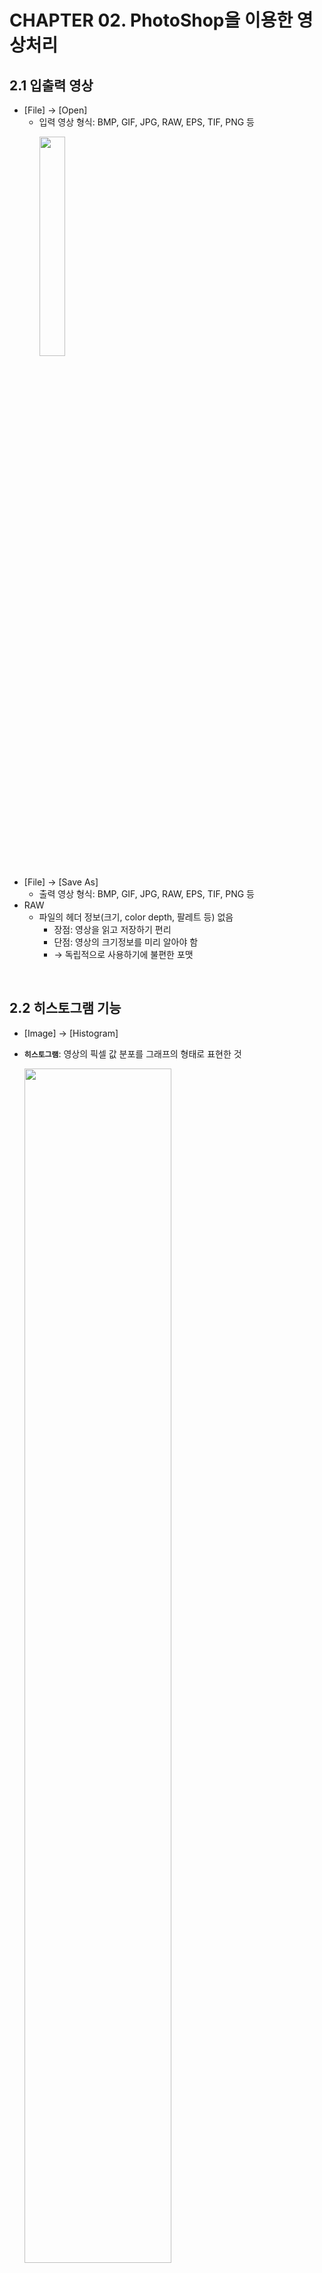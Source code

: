 # CHAPTER 02. PhotoShop을 이용한 영상처리

## 2.1 입출력 영상

* [File] → [Open]
  * 입력 영상 형식: BMP, GIF, JPG, RAW, EPS, TIF, PNG 등
    <p align = "left">
      <img src = "/assets/input_output_image.png" width="30%">
    </p>
* [File] → [Save As] 
  * 출력 영상 형식: BMP, GIF, JPG, RAW, EPS, TIF, PNG 등
* RAW
  * 파일의 헤더 정보(크기, color depth, 팔레트 등) 없음
    * 장점: 영상을 읽고 저장하기 편리
    * 단점: 영상의 크기정보를 미리 알아야 함
    * → 독립적으로 사용하기에 불편한 포맷
<br/>

## 2.2 히스토그램 기능
* [Image] → [Histogram]
* **`히스토그램`**: 영상의 픽셀 값 분포를 그래프의 형태로 표현한 것
  <p align = "left">
      <img src = "/assets/histogram.png" width="70%">
  </p>
  
  그레이스케일 → Luminosity 
<br/>

## 2.3 간단한 영상처리
* **이미지 확대/축소**
  * [Image] → [Image Size]
    <p align = "left">
      <img src = "/assets/image_size.png" width="50%">
    </p>
  * 양선형 보간법(Bilinear interpolation): 원본 영상에서 인접한 네 개의 픽셀 값을 이용하여 실수 좌표 상의 픽셀 값을 계산하는 방법
    <p align = "left">
      <img src = "/assets/bilinear_interpolation_1.png" width="20%">
      <img src = "/assets/bilinear_interpolation_2.png" width="20%">
    </p>
  
* **이미지 회전**
  * [Image] → [Rotate Canvas]
    <p align = "left">
      <img src = "/assets/image_rotation.png" width="50%">
    </p>
  
* **이미지 스무딩**
  * [Filter] → [Blur] → [Gaussian Blur]
    <p align = "left">
      <img src = "/assets/image_smoothing.png" width="50%">
    </p>
  
* **에지 검출**
  * [Filter] → [Stylize] → [Find Edges]
    <p align = "left">
      <img src = "/assets/edge_detection.png" width="50%">
    </p>
  
  * 에지(edge): 물체의 경계
* **노이즈 추가 및 제거**
  * [Filter] → [Noise] → [Add Noise]
  * [Filter] → [Noise] → [Despeckle] 
    <p align = "left">
      <img src = "/assets/image_noise.png" width="50%">
    </p>
  
* **Gamma Correction**
  * [Image] → [Adjust] → [Levels]
    <p align = "left">
      <img src = "/assets/gamma_correction_1.png" width="30%">
    </p>

  * 목적: 영상센서, 출력기 및 필름 등에서 발생하는 비선형적인 반응들을 보상하기 위해 수행함
  * 변환식
    <p align = "left">
      <img src = "/assets/gamma_correction_formula.png" width="20%">
    </p>
    
    * γ = 1.0 : Null 변환
    * 0.0 < γ < 1.0 : 지수곡선 → 영상을 어둡게 함
    * γ > 1.0 : 로그곡선 → 영상을 밝게 함
    <p align = "left">
      <img src = "/assets/gamma_correction_2.png" width="50%">
    </p>
    
* **히스토그램 균등화**
  * [Image] → [Adjust] → [Equalize] 
    <p align = "left">
      <img src = "/assets/histogram_equalization.png" width="50%">
    </p>
  
* **히스토그램 스트레칭**
  * [Image] → [Adjust] → [Levels]
    <p align = "left">
      <img src = "/assets/histogram_stretching.png" width="50%">
    </p>
  
* **음영상**
  * [Image] → [Adjust] → [Invert] 
    <p align = "left">
      <img src = "/assets/negative_image.png" width="50%">
    </p>
  
* **Posterize**
  * [Image] → [Adjust] → [Posterize]
    * 8-level 변환, 임계값을 이용한 변환(2-level) 등 
  * 정의: 영상에서 화소가 가질 수 있는 명암 값의 범위(# of gray levels)를 축소하는 변환
    <p align = "left">
      <img src = "/assets/posterize.png" width="50%">
    </p>
  
* **Solarize**
  * [Filter] → [Stylize] → [Solarize] 
  * 정의: 영상의 톤(tone)이 부분적으로 reverse되는 변환
    <p align = "left">
      <img src = "/assets/solarize.png" width="50%">
    </p>
  
* **컬러 성분 분석**
  * [Channels] 패널: Red/Green/Blue 채널 선택
  * **RGB 컬러 모델**
    * 빛의 삼원색(R,G,B)을 기본색으로 하는 컬러 모델
    * Additive model: 기본색을 더하여 새로운 색을 생성
    * 응용 분야: CRT 모니터, 컴퓨터 그래픽스
  * **CMY 컬러 모델**
    * Cyan(청록), Megenta(자홍), Yellow(노랑)을 기본색으로 함
    * Subtractive model: 보색을 흡수하고 나머지를 반사
    * 응용 분야: 컬러 출판, 컬러 프린터
  * **HSI(HSL, HSV) 컬러 모델**
    * 색상, 채도, 명도의 세 가지 속성을 이용
    * 인간의 시각 모델과 가장 흡사한 모델
    * 응용 분야: 색상, 명도, 채도를 각각 다루는 시스템
